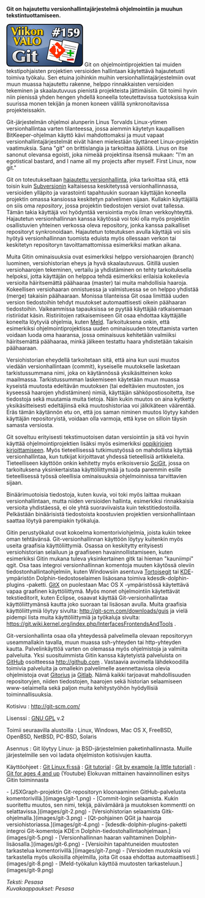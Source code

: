 <!--
Title: Git
Week: 4x03
Number: 159
Date: 2014/01/12
Pageimage: valo159-git.png
Tags: Linux,Windows,Mac OS X,FreeBSD,OpenBSD,NetBSD,Solaris,Ohjelmointi,Versionhallinta
-->

**Git on hajautettu versionhallintajärjestelmä ohjelmointiin ja muuhun
tekstintuottamiseen.**

![](images/valo159-git.png "fig:valo159-git.png") Git on ohjelmointiprojektien
tai muiden tekstipohjaisten projektien versioiden hallintaan käytettävä
hajautetusti toimiva työkalu. Sen etuina joihinkin muihin
versionhallintajärjestelmiin ovat muun muassa hajautettu rakenne, helppo
rinnakkaisten versioiden tekeminen ja skaalautuvuus pienistä
projekteista jättimäisiin. Git toimii hyvin niin pienissä yhden hengen
yhdellä koneella toteutettavissa tuotoksissa kuin suurissa monen tekijän
ja monen koneen välillä synkronoitavissa projekteissakin.

Git-järjestelmän ohjelmoi alunperin Linus Torvalds Linux-ytimen
versionhallintaa varten tilanteessa, jossa aiemmin käytetyn kaupallisen
BitKeeper-ohjelman käyttö kävi mahdottomaksi ja muut vapaat
versionhallintajärjestelmät eivät hänen mielestään täyttäneet
Linux-projektin vaatimuksia. Sana "git" on brittislangia ja tarkoittaa
ääliötä. Linus on itse sanonut olevansa egoisti, joka nimeää projektinsa
itsensä mukaan: "I'm an egotistical bastard, and I name all my projects
after myself. First Linux, now git."

Git on toteutukseltaan [hajautettu
versionhallinta](http://en.wikipedia.org/wiki/Distributed_revision_control),
joka tarkoittaa sitä, että toisin kuin
[Subversionin](Subversion) kaltaisessa keskitetyssä
versionhallinnassa, versioiden ylläpito ja varastointi tapahtuukin
suoraan käyttäjän koneella projektin omassa kansiossa keskitetyn
palvelimen sijaan. Kullakin käyttäjällä on siis oma *repository*, jossa
projektin tiedostojen versiot ovat tallessa. Tämän takia käyttäjä voi
hyödyntää versiointia myös ilman verkkoyhteyttä. Hajautetun
versionhallinnan kanssa käytössä voi toki olla myös projektiin
osallistuvien yhteinen verkossa oleva repository, jonka kanssa
paikalliset repositoryt synkronoidaan. Hajautetun toteutuksen avulla
käyttäjä voi siis hyötyä versionhallinnan tuomista eduista myös
ollessaan verkon tai keskitetyn repositoryn tavoittamattomissa
esimerkiksi matkan aikana.

Muita Gitin ominaisuuksia ovat esimerkiksi helppo versiohaarojen
(branch) luominen, versiohistorian eheys ja hyvä skaalautuvuus. Gitillä
uusien versiohaarojen tekeminen, vertailu ja yhdistäminen on tehty
tarkoituksella helpoksi, jotta käyttäjän on helppoa tehdä esimerkiksi
erilaisia kokeilevia versioita häiritsemättä päähaaraa (master) tai
muita mahdollisia haaroja. Kokeellisen versiohaaran onnistuessa ja
valmistuessa se on helppo yhdistää (merge) takaisin päähaaraan. Monissa
tilanteissa Git osaa limittää uuden version tiedostoihin tehdyt
muutokset automaattisesti oikein päähaaran tiedostoihin. Vaikeammissa
tapauksissa se pyytää käyttäjää ratkaisemaan ristiriidat käsin.
Ristiriitojen ratkaisemiseen Git osaa ehdottaa käyttäjälle koneelta
löytyviä ohjelmia, kuten [Meld](Meld). Tarkoituksena onkin,
että esimerkiksi ohjelmointiprojektissa uuden ominaisuuden toteuttamista
varten voidaan luoda oma haaransa, jossa ominaisuus kehitetään valmiiksi
häiritsemättä päähaaraa, minkä jälkeen testattu haara yhdistetään
takaisin päähaaraan.

Versiohistorian eheydellä tarkoitetaan sitä, että aina kun uusi muutos
viedään versionhallintaan (commit), kyseiselle muutokselle lasketaan
tarkistussummana nimi, joka on käytännössä yksikäsitteinen koko
maailmassa. Tarkistussumman laskemiseen käytetään muun muassa kyseistä
muutosta edeltävän muutoksen (tai edeltävien muutosten, jos kyseessä
haarojen yhdistäminen) nimiä, käyttäjän sähköpostiosoitetta, itse
tiedostoja sekä muutamia muita tietoja. Näin kukin muutos on aina
kytketty yksikäsitteisesti edeltäjiinsä eikä muutoshistoriaa voi
jälkikäteen väärentää. Eräs tämän käytännön etu on, että jos saman
niminen muutos löytyy kahden käyttäjän repositoryistä, voidaan olla
varmoja, että kyse on silloin täysin samasta versiosta.

Git soveltuu erityisesti tekstimuotoisen datan versiointiin ja sitä voi
hyvin käyttää ohjelmointiprojektien lisäksi myös esimerkiksi
[oppikirjojen
kirjoittamiseen](https://github.com/avoimet-oppimateriaalit-ry). Myös
tieteellisessä tutkimustyössä on mahdollista käyttää versionhallintaa,
kun tutkijat kirjoittavat yhdessä tieteellisiä artikkeleita.
Tieteelliseen käyttöön onkin kehitetty myös erikoisversio
[SciGit](http://www.scigit.com/), jossa on tarkoituksena yksinkertaistaa
käyttöliittymää ja tuoda paremmin esille tieteellisessä työssä
oleellisia ominaisuuksia ohjelmoinnissa tarvittavien sijaan.

Binäärimuotoisia tiedostoja, kuten kuvia, voi toki myös laittaa mukaan
versionhallintaan, mutta niiden versioiden hallinta, esimerkiksi
rinnakkaisia versioita yhdistäessä, ei ole yhtä suoraviivaista kuin
tekstitiedostoilla. Pelkästään binäärisistä tiedostoista koostuvien
projektien versionhallintaan saattaa löytyä parempiakin työkaluja.

Gitin perustyökalut ovat kokoelma komentoriviohjelmia, joista kukin
tekee oman tehtävänsä. Git-versionhallinnan käyttöön löytyy kuitenkin
myös useita graafisia käyttöliittymiä. Osassa on keskitytty erityisesti
versiohistorian selailuun ja graafiseen havainnollistamiseen, kuten
esimerkiksi Gitin mukana tuleva yksinkertainen gitk tai hieman
"kauniimpi" qgit. Osa taas integroi versionhallinnan komentoja muuten
käytössä oleviin tiedostonhallintaohjelmiin, kuten Windowsiin asentuva
[Tortoisegit](http://code.google.com/p/tortoisegit/) tai
[KDE](KDE)-ympäristön Dolphin-tiedostoselaimen lisäosana
toimiva kdesdk-dolphin-plugins -paketti. [GitX](http://gitx.frim.nl/) on
puolestaan Mac OS X -ympäristössä käytettävä vapaa graafinen
käyttöliittymä. Myös monet ohjelmointiin käytettävät tekstieditorit,
kuten Eclipse, osaavat käyttää Git-versionhallintaa käyttöliittymänsä
kautta joko suoraan tai lisäosan avulla. Muita graafisia käyttöliittymiä
löytyy sivulta: <http://git-scm.com/downloads/guis> ja vielä pidempi
lista muita käyttöliittymiä ja työkaluja sivulta:
<https://git.wiki.kernel.org/index.php/InterfacesFrontendsAndTools> .

Git-versionhallinta osaa olla yhteydessä palvelimella olevaan
repositoryyn useammallakin tavalla, muun muassa ssh-yhteyden tai
http-yhteyden kautta. Palvelinkäyttöä varten on olemassa myös
ohjelmistoja ja valmiita palveluita. Yksi suosituimmista Gitin kanssa
käytetyistä palveluista on [GitHub](GitHub) osoitteessa
<http://github.com> . Vastaavia avoimella lähdekoodilla toimivia
palveluita ja omallekin palvelimelle asennettavissa olevia ohjelmistoja
ovat [Gitorius](https://gitorious.org/) ja [Gitlab](http://gitlab.org/).
Nämä kaikki tarjoavat mahdollisuuden repositoryjen, niiden tiedostojen,
haarojen sekä historian selaamiseen www-selaimella sekä paljon muita
kehitystyöhön hyödyllisiä toiminnallisuuksia.

Kotisivu
:   <http://git-scm.com/>

Lisenssi
:   [GNU GPL](GNU_GPL) v.2

Toimii seuraavilla alustoilla
:   Linux, Windows, Mac OS X, FreeBSD, OpenBSD, NetBSD, PC-BSD, Solaris

Asennus
:   Git löytyy Linux- ja BSD-järjestelmien paketinhallinnasta. Muille
    järjestelmille sen voi ladata ohjelmiston kotisivujen kautta.

Käyttöohjeet
:   [Git Linux.fi:ssä](http://linux.fi/wiki/Git)
:   [Git tutorial](http://gitbyexample.org/)
:   [Git by example (a little
    tutorial)](http://carlopecchia.eu/blog/2008/08/26/git-by-example-a-little-tutorial/)
:   [Git for ages 4 and up](http://www.youtube.com/watch?v=1ffBJ4sVUb4)
    (Youtube) Elokuvan mittainen havainnollinen esitys Gitin toiminnasta

<div class="psgallery" markdown="1">
-   [JSXGraph-projektin Git-repositoryn kloonaaminen GitHub-palvelusta
    komentorivillä.](images/git-1.png)
-   [Commit-login selaamista. Kukin suoritettu muutos, sen nimi, tekijä,
    päivämäärä ja muutoksen kommentti on
    selattavissa.](images/git-2.png)
-   [Versiohistorian selaamista Gitk-ohjelmalla.](images/git-3.png)
-   [Qt-pohjainen QGit ja haaroja versiohistoriassa.](images/git-4.png)
-   [kdesdk-dolphin-plugins-paketti integroi Git-komentoja KDE:n
    Dolphin-tiedostohallintaohjelmaan.](images/git-5.png)
-   [Versionhallinnan haaran vaihtaminen
    Dolphin-lisäosalla.](images/git-6.png)
-   [Versioihin tapahtuneiden muutosten tarkastelua
    komentorivillä.](images/git-7.png)
-   [Versioden muutoksia voi tarkastella myös ulkoisilla ohjelmilla,
    joita Git osaa ehdottaa automaattisesti.](images/git-8.png)
-   [Meld-työkalun käyttöä muutosten tarkasteluun.](images/git-9.png)
</div>

*Teksti: Pesasa* <br />
*Kuvakaappaukset: Pesasa*

